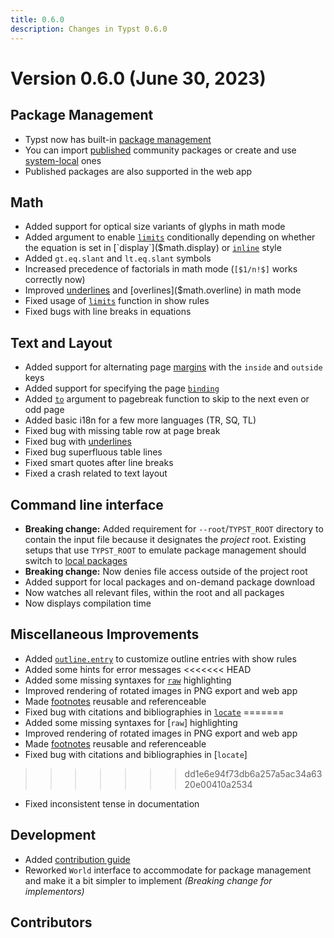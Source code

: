 ```yaml
---
title: 0.6.0
description: Changes in Typst 0.6.0
---
```


# Version 0.6.0 (June 30, 2023)

## Package Management
- Typst now has built-in [package management]($scripting/#packages)
- You can import [published]($universe) community packages or create and use
  [system-local](https://github.com/typst/packages#local-packages) ones
- Published packages are also supported in the web app

## Math
- Added support for optical size variants of glyphs in math mode
- Added argument to enable [`limits`]($math.limits) conditionally depending on
  whether the equation is set in [`display`]($math.display) or
  [`inline`]($math.inline) style
- Added `gt.eq.slant` and `lt.eq.slant` symbols
- Increased precedence of factorials in math mode (`[$1/n!$]` works correctly
  now)
- Improved [underlines]($math.underline) and [overlines]($math.overline) in math
  mode
- Fixed usage of [`limits`]($math.limits) function in show rules
- Fixed bugs with line breaks in equations

## Text and Layout
- Added support for alternating page [margins]($page.margin) with the `inside`
  and `outside` keys
- Added support for specifying the page [`binding`]($page.binding)
- Added [`to`]($pagebreak.to) argument to pagebreak function to skip to the next
  even or odd page
- Added basic i18n for a few more languages (TR, SQ, TL)
- Fixed bug with missing table row at page break
- Fixed bug with [underlines]($underline)
- Fixed bug superfluous table lines
- Fixed smart quotes after line breaks
- Fixed a crash related to text layout

## Command line interface
- **Breaking change:** Added requirement for `--root`/`TYPST_ROOT` directory to
  contain the input file because it designates the _project_ root. Existing
  setups that use `TYPST_ROOT` to emulate package management should switch to
  [local packages](https://github.com/typst/packages#local-packages)
- **Breaking change:** Now denies file access outside of the project root
- Added support for local packages and on-demand package download
- Now watches all relevant files, within the root and all packages
- Now displays compilation time

## Miscellaneous Improvements
- Added [`outline.entry`]($outline.entry) to customize outline entries with show
  rules
- Added some hints for error messages
<<<<<<< HEAD
- Added some missing syntaxes for [`raw`]($raw) highlighting
- Improved rendering of rotated images in PNG export and web app
- Made [footnotes]($footnote) reusable and referenceable
- Fixed bug with citations and bibliographies in [`locate`]($locate)
=======
- Added some missing syntaxes for [`raw`] highlighting
- Improved rendering of rotated images in PNG export and web app
- Made [footnotes]($footnote) reusable and referenceable
- Fixed bug with citations and bibliographies in [`locate`]
>>>>>>> dd1e6e94f73db6a257a5ac34a6320e00410a2534
- Fixed inconsistent tense in documentation

## Development
- Added [contribution guide](https://github.com/typst/typst/blob/main/CONTRIBUTING.md)
- Reworked `World` interface to accommodate for package management and make it a
  bit simpler to implement _(Breaking change for implementors)_

## Contributors
<contributors from="v0.5.0" to="v0.6.0" />
